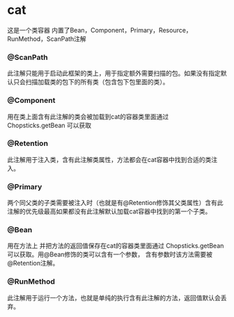 # cat

这是一个类容器
内置了Bean，Component，Primary，Resource，RunMethod，ScanPath注解

### @ScanPath
此注解只能用于启动此框架的类上，用于指定额外需要扫描的包。如果没有指定默认只会扫描加载类的包下的所有类（包含包下包里面的类）。

### @Component
用在类上面含有此注解的类会被加载到cat的容器类里面通过 Chopsticks.getBean 可以获取

### @Retention
此注解用于注入类，含有此注解类属性，方法都会在cat容器中找到合适的类注入。

### @Primary
两个同父类的子类需要被注入时（也就是有@Retention修饰其父类属性）含有此注解的优先级最高如果都没有此注解默认加载cat容器中找到的第一个子类。

### @Bean
用在方法上 并把方法的返回值保存在cat的容器类里面通过 Chopsticks.getBean 可以获取。用@Bean修饰的类可以含有一个参数，
含有参数时该方法需要被@Retention注解。

### @RunMethod
此注解用于运行一个方法，也就是单纯的执行含有此注解的方法，返回值默认会丢弃。





